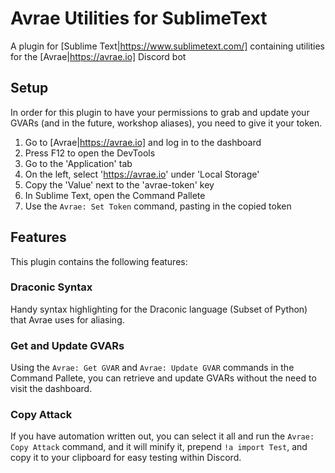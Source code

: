 # Avrae Utilities for SublimeText
A plugin for [Sublime Text|https://www.sublimetext.com/] containing utilities for the [Avrae|https://avrae.io] Discord bot

## Setup
In order for this plugin to have your permissions to grab and update your GVARs (and in the future, workshop aliases), you need to give it your token.

1. Go to [Avrae|https://avrae.io] and log in to the dashboard
2. Press F12 to open the DevTools
3. Go to the 'Application' tab
4. On the left, select 'https://avrae.io' under 'Local Storage'
5. Copy the 'Value' next to the 'avrae-token' key
6. In Sublime Text, open the Command Pallete
7. Use the ``Avrae: Set Token`` command, pasting in the copied token

## Features
This plugin contains the following features:

### Draconic Syntax
Handy syntax highlighting for the Draconic language (Subset of Python) that Avrae uses for aliasing.

### Get and Update GVARs
Using the ``Avrae: Get GVAR`` and ``Avrae: Update GVAR`` commands in the Command Pallete, you can retrieve and update GVARs without the need to visit the dashboard.

### Copy Attack
If you have automation written out, you can select it all and run the ``Avrae: Copy Attack`` command, and it will minify it, prepend ``!a import Test``, and copy it to your clipboard for easy testing within Discord.